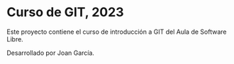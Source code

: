 # Curso de GIT, 2023

Este proyecto contiene el curso de introducción a GIT del Aula de Software Libre.

Desarrollado por Joan García.
